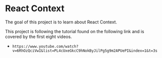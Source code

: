 # React Context

The goal of this project is to learn about React Context.

This project is following the tutorial found on the following link and is covered by the first eight videos. 
- `https://www.youtube.com/watch?v=6RhOzQciVwI&list=PL4cUxeGkcC9hNokByJilPg5g9m2APUePI&index=1&t=3s` 

